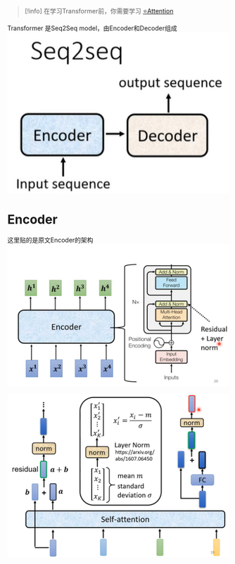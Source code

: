 
> [!info] 
> 在学习Transformer前，你需要学习 [⭐Attention](Deep_Learning_And_Machine_Learning/Deep_Learning_Block/⭐Attention.md)



Transformer 是Seq2Seq model，由Encoder和Decoder组成
![300](Deep_Learning_And_Machine_Learning/Deep_Learning_Block/attachments/Pasted%20image%2020230316160103.png)

# Encoder
这里贴的是原文Encoder的架构
![Pasted image 20230316162635](Deep_Learning_And_Machine_Learning/Deep_Learning_Block/attachments/Pasted%20image%2020230316162635.png)

![Pasted image 20230316162642](Deep_Learning_And_Machine_Learning/Deep_Learning_Block/attachments/Pasted%20image%2020230316162642.png)